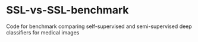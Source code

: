 # SSL-vs-SSL-benchmark
Code for benchmark comparing self-supervised and semi-supervised deep classifiers for medical images
